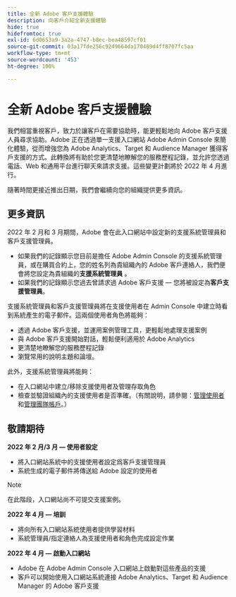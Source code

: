 ```yaml
---
title: 全新 Adobe 客戶支援體驗
description: 向客戶介紹全新支援體驗
hide: true
hidefromtoc: true
exl-id: 6d0653a9-3a2a-4747-b8ec-bea48597cf01
source-git-commit: 03a17fde256c9249664da170489d4ff8707fc5aa
workflow-type: tm+mt
source-wordcount: '453'
ht-degree: 100%

---
```


# 全新 Adobe 客戶支援體驗

我們相當重視客戶，致力於讓客戶在需要協助時，能更輕鬆地向 Adobe 客戶支援人員尋求協助。Adobe 正在透過單一支援入口網站 Adobe Admin Console 來簡化體驗，從而增強您為 Adobe Analytics、Target 和 Audience Manager 獲得客戶支援的方式。此轉換將有助於您更清楚地瞭解您的服務歷程記錄，並允許您透過電話、Web 和通用平台進行聊天來請求支援。這些變更計劃將於 2022 年 4 月進行。

隨著時間更接近推出日期，我們會繼續向您的組織提供更多資訊。

## 更多資訊

2022 年 2 月和 3 月期間，Adobe 會在此入口網站中設定新的支援系統管理員和客戶支援管理員。

* 如果我們的記錄顯示您目前是擔任 Adobe Admin Console 的支援系統管理員，或在購買合約上，您的姓名列為貴組織內的 Adobe 客戶連絡人，我們便會將您設定為貴組織的&#x200B;**支援系統管理員** 。
* 如果我們的記錄顯示您過去曾請求過 Adobe 客戶支援 — 您將被設定為&#x200B;**客戶支援管理員**。

支援系統管理員和客戶支援管理員將在支援使用者在 Admin Console 中建立時看到系統產生的電子郵件。這兩個使用者角色將能夠：

* 透過 Adobe 客戶支援，並運用案例管理工具，更輕鬆地處理支援案例
* 與 Adobe 客戶支援開始對話，輕鬆便利適用於 Adobe Analytics
* 更清楚地瞭解您的服務歷程記錄
* 瀏覽常用的說明主題和論壇。

此外，支援系統管理員將能夠：

* 在入口網站中建立/移除支援使用者及管理存取角色
* 檢查並驗證組織內的支援使用者是否準確。（有關說明，請參閱：[管理使用者](https://helpx.adobe.com/tw/enterprise/using/users.html)和[管理團隊帳戶](https://helpx.adobe.com/tw/enterprise/using/accounts.html)。）

## 敬請期待

**2022 年 2 月/3 月 — 使用者設定**

* 將入口網站系統中的支援使用者設定爲客戶支援管理員
* 系統生成的電子郵件將傳送給 Adobe 設定的使用者

>[!NOTE]
>
>在此階段，入口網站尚不可提交支援案例。

**2022 年 4 月 — 培訓**

* 將向所有入口網站系統使用者提供學習材料
* 系統管理員/指定連絡人為支援使用者和角色完成設定作業

**2022 年 4 月 — 啟動入口網站**

* Adobe 在 Adobe Admin Console 入口網站上啟動對這些產品的支援
* 客戶可以開始使用入口網站系統連接 Adobe Analytics、Target 和 Audience Manager 的 Adobe 客戶支援

